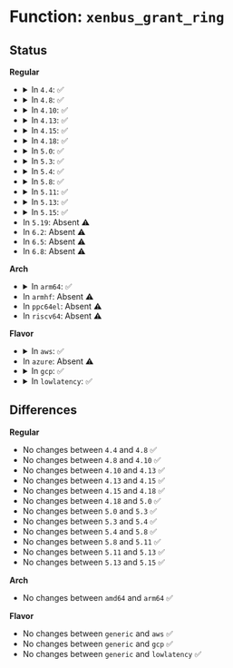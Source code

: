 # Function: <code>xenbus_grant_ring</code>

## Status
<b>Regular</b>
<ul>
<li>
<details>
<summary>In <code>4.4</code>: ✅</summary>

```c
int xenbus_grant_ring(struct xenbus_device *dev, void *vaddr, unsigned int nr_pages, grant_ref_t *grefs);
```

**Collision:** Unique Global

**Inline:** No

**Transformation:** False

**Instances:**

```
In drivers/xen/xenbus/xenbus_client.c (ffffffff814cc300)
Location: drivers/xen/xenbus/xenbus_client.c:380
Inline: False
Direct callers:
  - drivers/block/xen-blkfront.c:setup_blkring
  - drivers/net/xen-netfront.c:talk_to_netback
  - drivers/net/xen-netfront.c:talk_to_netback
```
**Symbols:**

```
ffffffff814cc300-ffffffff814cc44b: xenbus_grant_ring (STB_GLOBAL)
```
</details>
</li>
<li>
<details>
<summary>In <code>4.8</code>: ✅</summary>

```c
int xenbus_grant_ring(struct xenbus_device *dev, void *vaddr, unsigned int nr_pages, grant_ref_t *grefs);
```

**Collision:** Unique Global

**Inline:** No

**Transformation:** False

**Instances:**

```
In drivers/xen/xenbus/xenbus_client.c (ffffffff8151cee0)
Location: drivers/xen/xenbus/xenbus_client.c:380
Inline: False
Direct callers:
  - drivers/block/xen-blkfront.c:setup_blkring
  - drivers/net/xen-netfront.c:talk_to_netback
  - drivers/net/xen-netfront.c:talk_to_netback
```
**Symbols:**

```
ffffffff8151cee0-ffffffff8151d019: xenbus_grant_ring (STB_GLOBAL)
```
</details>
</li>
<li>
<details>
<summary>In <code>4.10</code>: ✅</summary>

```c
int xenbus_grant_ring(struct xenbus_device *dev, void *vaddr, unsigned int nr_pages, grant_ref_t *grefs);
```

**Collision:** Unique Global

**Inline:** No

**Transformation:** False

**Instances:**

```
In drivers/xen/xenbus/xenbus_client.c (ffffffff815493b0)
Location: drivers/xen/xenbus/xenbus_client.c:380
Inline: False
Direct callers:
  - drivers/block/xen-blkfront.c:setup_blkring
  - drivers/net/xen-netfront.c:xennet_connect
  - drivers/net/xen-netfront.c:xennet_connect
```
**Symbols:**

```
ffffffff815493b0-ffffffff815494e9: xenbus_grant_ring (STB_GLOBAL)
```
</details>
</li>
<li>
<details>
<summary>In <code>4.13</code>: ✅</summary>

```c
int xenbus_grant_ring(struct xenbus_device *dev, void *vaddr, unsigned int nr_pages, grant_ref_t *grefs);
```

**Collision:** Unique Global

**Inline:** No

**Transformation:** False

**Instances:**

```
In drivers/xen/xenbus/xenbus_client.c (ffffffff8155d320)
Location: drivers/xen/xenbus/xenbus_client.c:361
Inline: False
Direct callers:
  - drivers/block/xen-blkfront.c:setup_blkring
  - drivers/net/xen-netfront.c:talk_to_netback
  - drivers/net/xen-netfront.c:talk_to_netback
```
**Symbols:**

```
ffffffff8155d320-ffffffff8155d471: xenbus_grant_ring (STB_GLOBAL)
```
</details>
</li>
<li>
<details>
<summary>In <code>4.15</code>: ✅</summary>

```c
int xenbus_grant_ring(struct xenbus_device *dev, void *vaddr, unsigned int nr_pages, grant_ref_t *grefs);
```

**Collision:** Unique Global

**Inline:** No

**Transformation:** False

**Instances:**

```
In drivers/xen/xenbus/xenbus_client.c (ffffffff815c1620)
Location: drivers/xen/xenbus/xenbus_client.c:361
Inline: False
Direct callers:
  - drivers/block/xen-blkfront.c:setup_blkring
  - drivers/net/xen-netfront.c:talk_to_netback
  - drivers/net/xen-netfront.c:talk_to_netback
```
**Symbols:**

```
ffffffff815c1620-ffffffff815c1771: xenbus_grant_ring (STB_GLOBAL)
```
</details>
</li>
<li>
<details>
<summary>In <code>4.18</code>: ✅</summary>

```c
int xenbus_grant_ring(struct xenbus_device *dev, void *vaddr, unsigned int nr_pages, grant_ref_t *grefs);
```

**Collision:** Unique Global

**Inline:** No

**Transformation:** False

**Instances:**

```
In drivers/xen/xenbus/xenbus_client.c (ffffffff815f96e0)
Location: drivers/xen/xenbus/xenbus_client.c:361
Inline: False
Direct callers:
  - drivers/block/xen-blkfront.c:setup_blkring
  - drivers/net/xen-netfront.c:talk_to_netback
  - drivers/net/xen-netfront.c:talk_to_netback
```
**Symbols:**

```
ffffffff815f96e0-ffffffff815f981d: xenbus_grant_ring (STB_GLOBAL)
```
</details>
</li>
<li>
<details>
<summary>In <code>5.0</code>: ✅</summary>

```c
int xenbus_grant_ring(struct xenbus_device *dev, void *vaddr, unsigned int nr_pages, grant_ref_t *grefs);
```

**Collision:** Unique Global

**Inline:** No

**Transformation:** False

**Instances:**

```
In drivers/xen/xenbus/xenbus_client.c (ffffffff816147a0)
Location: drivers/xen/xenbus/xenbus_client.c:359
Inline: False
Direct callers:
  - drivers/block/xen-blkfront.c:setup_blkring
  - drivers/net/xen-netfront.c:talk_to_netback
  - drivers/net/xen-netfront.c:talk_to_netback
```
**Symbols:**

```
ffffffff816147a0-ffffffff816148dd: xenbus_grant_ring (STB_GLOBAL)
```
</details>
</li>
<li>
<details>
<summary>In <code>5.3</code>: ✅</summary>

```c
int xenbus_grant_ring(struct xenbus_device *dev, void *vaddr, unsigned int nr_pages, grant_ref_t *grefs);
```

**Collision:** Unique Global

**Inline:** No

**Transformation:** False

**Instances:**

```
In drivers/xen/xenbus/xenbus_client.c (ffffffff81648480)
Location: drivers/xen/xenbus/xenbus_client.c:359
Inline: False
Direct callers:
  - drivers/block/xen-blkfront.c:talk_to_blkback
  - drivers/net/xen-netfront.c:talk_to_netback
  - drivers/net/xen-netfront.c:talk_to_netback
```
**Symbols:**

```
ffffffff81648480-ffffffff816485c8: xenbus_grant_ring (STB_GLOBAL)
```
</details>
</li>
<li>
<details>
<summary>In <code>5.4</code>: ✅</summary>

```c
int xenbus_grant_ring(struct xenbus_device *dev, void *vaddr, unsigned int nr_pages, grant_ref_t *grefs);
```

**Collision:** Unique Global

**Inline:** No

**Transformation:** False

**Instances:**

```
In drivers/xen/xenbus/xenbus_client.c (ffffffff8166a920)
Location: drivers/xen/xenbus/xenbus_client.c:359
Inline: False
Direct callers:
  - drivers/block/xen-blkfront.c:talk_to_blkback
  - drivers/net/xen-netfront.c:talk_to_netback
  - drivers/net/xen-netfront.c:talk_to_netback
```
**Symbols:**

```
ffffffff8166a920-ffffffff8166aa68: xenbus_grant_ring (STB_GLOBAL)
```
</details>
</li>
<li>
<details>
<summary>In <code>5.8</code>: ✅</summary>

```c
int xenbus_grant_ring(struct xenbus_device *dev, void *vaddr, unsigned int nr_pages, grant_ref_t *grefs);
```

**Collision:** Unique Global

**Inline:** No

**Transformation:** False

**Instances:**

```
In drivers/xen/xenbus/xenbus_client.c (ffffffff8171aad0)
Location: drivers/xen/xenbus/xenbus_client.c:375
Inline: False
Direct callers:
  - drivers/block/xen-blkfront.c:setup_blkring
  - drivers/net/xen-netfront.c:setup_netfront
  - drivers/net/xen-netfront.c:setup_netfront
```
**Symbols:**

```
ffffffff8171aad0-ffffffff8171ac63: xenbus_grant_ring (STB_GLOBAL)
```
</details>
</li>
<li>
<details>
<summary>In <code>5.11</code>: ✅</summary>

```c
int xenbus_grant_ring(struct xenbus_device *dev, void *vaddr, unsigned int nr_pages, grant_ref_t *grefs);
```

**Collision:** Unique Global

**Inline:** No

**Transformation:** False

**Instances:**

```
In drivers/xen/xenbus/xenbus_client.c (ffffffff81737c40)
Location: drivers/xen/xenbus/xenbus_client.c:378
Inline: False
Direct callers:
  - drivers/block/xen-blkfront.c:setup_blkring
  - drivers/net/xen-netfront.c:setup_netfront
  - drivers/net/xen-netfront.c:setup_netfront
```
**Symbols:**

```
ffffffff81737c40-ffffffff81737dd3: xenbus_grant_ring (STB_GLOBAL)
```
</details>
</li>
<li>
<details>
<summary>In <code>5.13</code>: ✅</summary>

```c
int xenbus_grant_ring(struct xenbus_device *dev, void *vaddr, unsigned int nr_pages, grant_ref_t *grefs);
```

**Collision:** Unique Global

**Inline:** No

**Transformation:** False

**Instances:**

```
In drivers/xen/xenbus/xenbus_client.c (ffffffff8171b660)
Location: drivers/xen/xenbus/xenbus_client.c:378
Inline: False
Direct callers:
  - drivers/block/xen-blkfront.c:setup_blkring
  - drivers/net/xen-netfront.c:setup_netfront
  - drivers/net/xen-netfront.c:setup_netfront
```
**Symbols:**

```
ffffffff8171b660-ffffffff8171b817: xenbus_grant_ring (STB_GLOBAL)
```
</details>
</li>
<li>
<details>
<summary>In <code>5.15</code>: ✅</summary>

```c
int xenbus_grant_ring(struct xenbus_device *dev, void *vaddr, unsigned int nr_pages, grant_ref_t *grefs);
```

**Collision:** Unique Global

**Inline:** No

**Transformation:** False

**Instances:**

```
In drivers/xen/xenbus/xenbus_client.c (ffffffff8179a0e0)
Location: drivers/xen/xenbus/xenbus_client.c:378
Inline: False
Direct callers:
  - drivers/block/xen-blkfront.c:setup_blkring
  - drivers/net/xen-netfront.c:setup_netfront
  - drivers/net/xen-netfront.c:setup_netfront
```
**Symbols:**

```
ffffffff8179a0e0-ffffffff8179a2a7: xenbus_grant_ring (STB_GLOBAL)
```
</details>
</li>
<li>
In <code>5.19</code>: Absent ⚠️
</li>
<li>
In <code>6.2</code>: Absent ⚠️
</li>
<li>
In <code>6.5</code>: Absent ⚠️
</li>
<li>
In <code>6.8</code>: Absent ⚠️
</li>
</ul>
<b>Arch</b>
<ul>
<li>
<details>
<summary>In <code>arm64</code>: ✅</summary>

```c
int xenbus_grant_ring(struct xenbus_device *dev, void *vaddr, unsigned int nr_pages, grant_ref_t *grefs);
```

**Collision:** Unique Global

**Inline:** No

**Transformation:** False

**Instances:**

```
In drivers/xen/xenbus/xenbus_client.c (ffff800010834cb8)
Location: drivers/xen/xenbus/xenbus_client.c:359
Inline: False
Direct callers:
  - drivers/block/xen-blkfront.c:talk_to_blkback
  - drivers/net/xen-netfront.c:talk_to_netback
  - drivers/net/xen-netfront.c:talk_to_netback
```
**Symbols:**

```
ffff800010834cb8-ffff800010834df4: xenbus_grant_ring (STB_GLOBAL)
```
</details>
</li>
<li>
In <code>armhf</code>: Absent ⚠️
</li>
<li>
In <code>ppc64el</code>: Absent ⚠️
</li>
<li>
In <code>riscv64</code>: Absent ⚠️
</li>
</ul>
<b>Flavor</b>
<ul>
<li>
<details>
<summary>In <code>aws</code>: ✅</summary>

```c
int xenbus_grant_ring(struct xenbus_device *dev, void *vaddr, unsigned int nr_pages, grant_ref_t *grefs);
```

**Collision:** Unique Global

**Inline:** No

**Transformation:** False

**Instances:**

```
In drivers/xen/xenbus/xenbus_client.c (ffffffff81630790)
Location: drivers/xen/xenbus/xenbus_client.c:359
Inline: False
Direct callers:
  - drivers/block/xen-blkfront.c:talk_to_blkback
  - drivers/net/xen-netfront.c:talk_to_netback
  - drivers/net/xen-netfront.c:talk_to_netback
```
**Symbols:**

```
ffffffff81630790-ffffffff816308d8: xenbus_grant_ring (STB_GLOBAL)
```
</details>
</li>
<li>
In <code>azure</code>: Absent ⚠️
</li>
<li>
<details>
<summary>In <code>gcp</code>: ✅</summary>

```c
int xenbus_grant_ring(struct xenbus_device *dev, void *vaddr, unsigned int nr_pages, grant_ref_t *grefs);
```

**Collision:** Unique Global

**Inline:** No

**Transformation:** False

**Instances:**

```
In drivers/xen/xenbus/xenbus_client.c (ffffffff8165e760)
Location: drivers/xen/xenbus/xenbus_client.c:359
Inline: False
Direct callers:
  - drivers/block/xen-blkfront.c:talk_to_blkback
  - drivers/net/xen-netfront.c:talk_to_netback
  - drivers/net/xen-netfront.c:talk_to_netback
```
**Symbols:**

```
ffffffff8165e760-ffffffff8165e8a8: xenbus_grant_ring (STB_GLOBAL)
```
</details>
</li>
<li>
<details>
<summary>In <code>lowlatency</code>: ✅</summary>

```c
int xenbus_grant_ring(struct xenbus_device *dev, void *vaddr, unsigned int nr_pages, grant_ref_t *grefs);
```

**Collision:** Unique Global

**Inline:** No

**Transformation:** False

**Instances:**

```
In drivers/xen/xenbus/xenbus_client.c (ffffffff816792a0)
Location: drivers/xen/xenbus/xenbus_client.c:359
Inline: False
Direct callers:
  - drivers/block/xen-blkfront.c:talk_to_blkback
  - drivers/net/xen-netfront.c:talk_to_netback
  - drivers/net/xen-netfront.c:talk_to_netback
```
**Symbols:**

```
ffffffff816792a0-ffffffff816793e8: xenbus_grant_ring (STB_GLOBAL)
```
</details>
</li>
</ul>

## Differences
<b>Regular</b>
<ul>
<li>
No changes between <code>4.4</code> and <code>4.8</code> ✅
</li>
<li>
No changes between <code>4.8</code> and <code>4.10</code> ✅
</li>
<li>
No changes between <code>4.10</code> and <code>4.13</code> ✅
</li>
<li>
No changes between <code>4.13</code> and <code>4.15</code> ✅
</li>
<li>
No changes between <code>4.15</code> and <code>4.18</code> ✅
</li>
<li>
No changes between <code>4.18</code> and <code>5.0</code> ✅
</li>
<li>
No changes between <code>5.0</code> and <code>5.3</code> ✅
</li>
<li>
No changes between <code>5.3</code> and <code>5.4</code> ✅
</li>
<li>
No changes between <code>5.4</code> and <code>5.8</code> ✅
</li>
<li>
No changes between <code>5.8</code> and <code>5.11</code> ✅
</li>
<li>
No changes between <code>5.11</code> and <code>5.13</code> ✅
</li>
<li>
No changes between <code>5.13</code> and <code>5.15</code> ✅
</li>
</ul>
<b>Arch</b>
<ul>
<li>
No changes between <code>amd64</code> and <code>arm64</code> ✅
</li>
</ul>
<b>Flavor</b>
<ul>
<li>
No changes between <code>generic</code> and <code>aws</code> ✅
</li>
<li>
No changes between <code>generic</code> and <code>gcp</code> ✅
</li>
<li>
No changes between <code>generic</code> and <code>lowlatency</code> ✅
</li>
</ul>
